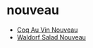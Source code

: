 # nouveau

 * [Coq Au Vin Nouveau](../index/c/coq-au-vin-nouveau-41.json)
 * [Waldorf Salad Nouveau](../index/w/waldorf-salad-nouveau.json)
